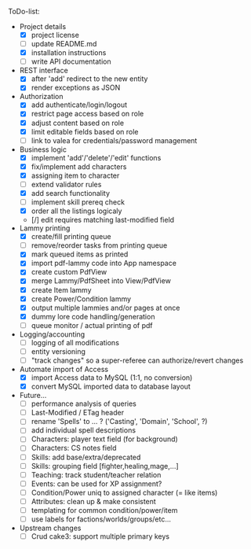 ToDo-list:
 - Project details
   - [x] project license
   - [ ] update README.md
   - [x] installation instructions
   - [ ] write API documentation
 - REST interface
   - [x] after 'add' redirect to the new entity
   - [x] render exceptions as JSON
 - Authorization
   - [x] add authenticate/login/logout
   - [x] restrict page access based on role
   - [x] adjust content based on role
   - [x] limit editable fields based on role
   - [ ] link to valea for credentials/password management
 - Business logic
   - [x] implement 'add'/'delete'/'edit' functions
   - [x] fix/implement add characters
   - [x] assigning item to character
   - [ ] extend validator rules
   - [x] add search functionality
   - [ ] implement skill prereq check
   - [x] order all the listings logicaly
   - [/] edit requires matching last-modified field
 - Lammy printing
   - [x] create/fill printing queue
   - [ ] remove/reorder tasks from printing queue
   - [x] mark queued items as printed
   - [x] import pdf-lammy code into App namespace
   - [x] create custom PdfView
   - [x] merge Lammy/PdfSheet into View/PdfView
   - [x] create Item lammy
   - [x] create Power/Condition lammy
   - [x] output multiple lammies and/or pages at once
   - [x] dummy lore code handling/generation
   - [ ] queue monitor / actual printing of pdf
 - Logging/accounting
   - [ ] logging of all modifications
   - [ ] entity versioning
   - [ ] "track changes" so a super-referee can authorize/revert changes
 - Automate import of Access
   - [x] import Access data to MySQL (1:1, no conversion)
   - [x] convert MySQL imported data to database layout
 - Future...
   - [ ] performance analysis of queries
   - [ ] Last-Modified / ETag header
   - [ ] rename 'Spells' to ... ? ('Casting', 'Domain', 'School', ?)
   - [ ] add individual spell descriptions
   - [ ] Characters: player text field (for background)
   - [ ] Characters: CS notes field
   - [ ] Skills: add base/extra/deprecated
   - [ ] Skills: grouping field [fighter,healing,mage,...]
   - [ ] Teaching: track student/teacher relation
   - [ ] Events: can be used for XP assignment?
   - [ ] Condition/Power uniq to assigned character (= like items)
   - [ ] Attributes: clean up & make consistent
   - [ ] templating for common condition/power/item
   - [ ] use labels for factions/worlds/groups/etc...
 - Upstream changes
   - [ ] Crud cake3: support multiple primary keys
